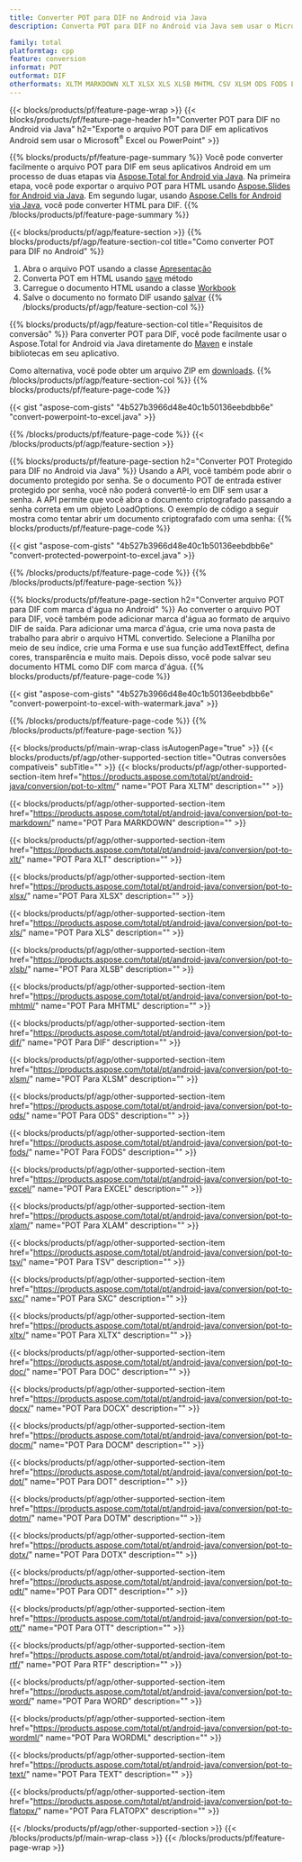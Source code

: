 ```yaml
---
title: Converter POT para DIF no Android via Java
description: Converta POT para DIF no Android via Java sem usar o Microsoft Excel ou PowerPoint

family: total
platformtag: cpp
feature: conversion
informat: POT
outformat: DIF
otherformats: XLTM MARKDOWN XLT XLSX XLS XLSB MHTML CSV XLSM ODS FODS EXCEL XLAM TSV SXC XLTX DOC DOCX DOCM DOT DOTM DOTX ODT OTT RTF WORD WORDML TEXT FLATOPX
---
```

{{< blocks/products/pf/feature-page-wrap >}}
{{< blocks/products/pf/feature-page-header h1="Converter POT para DIF no Android via Java" h2="Exporte o arquivo POT para DIF em aplicativos Android sem usar o Microsoft<sup>&reg;</sup> Excel ou PowerPoint" >}}

{{% blocks/products/pf/feature-page-summary %}}
Você pode converter facilmente o arquivo POT para DIF em seus aplicativos Android em um processo de duas etapas via [Aspose.Total for Android via Java](https://products.aspose.com/total/android-java/). Na primeira etapa, você pode exportar o arquivo POT para HTML usando [Aspose.Slides for Android via Java](https://products.aspose.com/slides/android-java/). Em segundo lugar, usando [Aspose.Cells for Android via Java](https://products.aspose.com/cells/android-java/), você pode converter HTML para DIF. 
{{% /blocks/products/pf/feature-page-summary  %}}

{{< blocks/products/pf/agp/feature-section >}}
{{% blocks/products/pf/agp/feature-section-col title="Como converter POT para DIF no Android" %}}
1. Abra o arquivo POT usando a classe [Apresentação](https://reference.aspose.com/slides/java/com.aspose.slides/Presentation)
2. Converta POT em HTML usando [save](https://reference.aspose.com/slides/java/com.aspose.slides/Presentation#save-java.lang.String-int-com.aspose.slides.ISaveOptions-) método
3. Carregue o documento HTML usando a classe [Workbook](https://reference.aspose.com/cells/java/com.aspose.cells/Workbook)
4. Salve o documento no formato DIF usando [salvar](https://reference.aspose.com/cells/java/com.aspose.cells/)
{{% /blocks/products/pf/agp/feature-section-col %}}

{{% blocks/products/pf/agp/feature-section-col title="Requisitos de conversão" %}}
Para converter POT para DIF, você pode facilmente usar o Aspose.Total for Android via Java diretamente do [Maven](https://repository.aspose.com/webapp/#/artifacts/browse/tree/General/repo/com/aspose/aspose-total) e instale bibliotecas em seu aplicativo.

Como alternativa, você pode obter um arquivo ZIP em [downloads](https://downloads.aspose.com/total/androidjava).
{{% /blocks/products/pf/agp/feature-section-col %}}
{{% blocks/products/pf/feature-page-code %}}

{{< gist "aspose-com-gists" "4b527b3966d48e40c1b50136eebdbb6e" "convert-powerpoint-to-excel.java" >}}



{{% /blocks/products/pf/feature-page-code %}}
{{< /blocks/products/pf/agp/feature-section >}}

{{% blocks/products/pf/feature-page-section  h2="Converter POT Protegido para DIF no Android via Java" %}}
Usando a API, você também pode abrir o documento protegido por senha. Se o documento POT de entrada estiver protegido por senha, você não poderá convertê-lo em DIF sem usar a senha. A API permite que você abra o documento criptografado passando a senha correta em um objeto LoadOptions. O exemplo de código a seguir mostra como tentar abrir um documento criptografado com uma senha:
{{% blocks/products/pf/feature-page-code %}}

{{< gist "aspose-com-gists" "4b527b3966d48e40c1b50136eebdbb6e" "convert-protected-powerpoint-to-excel.java" >}}

{{% /blocks/products/pf/feature-page-code  %}}
{{% /blocks/products/pf/feature-page-section %}}

{{% blocks/products/pf/feature-page-section  h2="Converter arquivo POT para DIF com marca d'água no Android" %}}
Ao converter o arquivo POT para DIF, você também pode adicionar marca d'água ao formato de arquivo DIF de saída. Para adicionar uma marca d'água, crie uma nova pasta de trabalho para abrir o arquivo HTML convertido. Selecione a Planilha por meio de seu índice, crie uma Forma e use sua função addTextEffect, defina cores, transparência e muito mais. Depois disso, você pode salvar seu documento HTML como DIF com marca d'água.
{{% blocks/products/pf/feature-page-code %}}

{{< gist "aspose-com-gists" "4b527b3966d48e40c1b50136eebdbb6e" "convert-powerpoint-to-excel-with-watermark.java" >}}

{{% /blocks/products/pf/feature-page-code  %}}
{{% /blocks/products/pf/feature-page-section %}}

{{< blocks/products/pf/main-wrap-class isAutogenPage="true" >}}
{{< blocks/products/pf/agp/other-supported-section title="Outras conversões compatíveis" subTitle="" >}}
{{< blocks/products/pf/agp/other-supported-section-item href="https://products.aspose.com/total/pt/android-java/conversion/pot-to-xltm/" name="POT Para XLTM" description="" >}}

{{< blocks/products/pf/agp/other-supported-section-item href="https://products.aspose.com/total/pt/android-java/conversion/pot-to-markdown/" name="POT Para MARKDOWN" description="" >}}

{{< blocks/products/pf/agp/other-supported-section-item href="https://products.aspose.com/total/pt/android-java/conversion/pot-to-xlt/" name="POT Para XLT" description="" >}}

{{< blocks/products/pf/agp/other-supported-section-item href="https://products.aspose.com/total/pt/android-java/conversion/pot-to-xlsx/" name="POT Para XLSX" description="" >}}

{{< blocks/products/pf/agp/other-supported-section-item href="https://products.aspose.com/total/pt/android-java/conversion/pot-to-xls/" name="POT Para XLS" description="" >}}

{{< blocks/products/pf/agp/other-supported-section-item href="https://products.aspose.com/total/pt/android-java/conversion/pot-to-xlsb/" name="POT Para XLSB" description="" >}}

{{< blocks/products/pf/agp/other-supported-section-item href="https://products.aspose.com/total/pt/android-java/conversion/pot-to-mhtml/" name="POT Para MHTML" description="" >}}

{{< blocks/products/pf/agp/other-supported-section-item href="https://products.aspose.com/total/pt/android-java/conversion/pot-to-dif/" name="POT Para DIF" description="" >}}

{{< blocks/products/pf/agp/other-supported-section-item href="https://products.aspose.com/total/pt/android-java/conversion/pot-to-xlsm/" name="POT Para XLSM" description="" >}}

{{< blocks/products/pf/agp/other-supported-section-item href="https://products.aspose.com/total/pt/android-java/conversion/pot-to-ods/" name="POT Para ODS" description="" >}}

{{< blocks/products/pf/agp/other-supported-section-item href="https://products.aspose.com/total/pt/android-java/conversion/pot-to-fods/" name="POT Para FODS" description="" >}}

{{< blocks/products/pf/agp/other-supported-section-item href="https://products.aspose.com/total/pt/android-java/conversion/pot-to-excel/" name="POT Para EXCEL" description="" >}}

{{< blocks/products/pf/agp/other-supported-section-item href="https://products.aspose.com/total/pt/android-java/conversion/pot-to-xlam/" name="POT Para XLAM" description="" >}}

{{< blocks/products/pf/agp/other-supported-section-item href="https://products.aspose.com/total/pt/android-java/conversion/pot-to-tsv/" name="POT Para TSV" description="" >}}

{{< blocks/products/pf/agp/other-supported-section-item href="https://products.aspose.com/total/pt/android-java/conversion/pot-to-sxc/" name="POT Para SXC" description="" >}}

{{< blocks/products/pf/agp/other-supported-section-item href="https://products.aspose.com/total/pt/android-java/conversion/pot-to-xltx/" name="POT Para XLTX" description="" >}}

{{< blocks/products/pf/agp/other-supported-section-item href="https://products.aspose.com/total/pt/android-java/conversion/pot-to-doc/" name="POT Para DOC" description="" >}}

{{< blocks/products/pf/agp/other-supported-section-item href="https://products.aspose.com/total/pt/android-java/conversion/pot-to-docx/" name="POT Para DOCX" description="" >}}

{{< blocks/products/pf/agp/other-supported-section-item href="https://products.aspose.com/total/pt/android-java/conversion/pot-to-docm/" name="POT Para DOCM" description="" >}}

{{< blocks/products/pf/agp/other-supported-section-item href="https://products.aspose.com/total/pt/android-java/conversion/pot-to-dot/" name="POT Para DOT" description="" >}}

{{< blocks/products/pf/agp/other-supported-section-item href="https://products.aspose.com/total/pt/android-java/conversion/pot-to-dotm/" name="POT Para DOTM" description="" >}}

{{< blocks/products/pf/agp/other-supported-section-item href="https://products.aspose.com/total/pt/android-java/conversion/pot-to-dotx/" name="POT Para DOTX" description="" >}}

{{< blocks/products/pf/agp/other-supported-section-item href="https://products.aspose.com/total/pt/android-java/conversion/pot-to-odt/" name="POT Para ODT" description="" >}}

{{< blocks/products/pf/agp/other-supported-section-item href="https://products.aspose.com/total/pt/android-java/conversion/pot-to-ott/" name="POT Para OTT" description="" >}}

{{< blocks/products/pf/agp/other-supported-section-item href="https://products.aspose.com/total/pt/android-java/conversion/pot-to-rtf/" name="POT Para RTF" description="" >}}

{{< blocks/products/pf/agp/other-supported-section-item href="https://products.aspose.com/total/pt/android-java/conversion/pot-to-word/" name="POT Para WORD" description="" >}}

{{< blocks/products/pf/agp/other-supported-section-item href="https://products.aspose.com/total/pt/android-java/conversion/pot-to-wordml/" name="POT Para WORDML" description="" >}}

{{< blocks/products/pf/agp/other-supported-section-item href="https://products.aspose.com/total/pt/android-java/conversion/pot-to-text/" name="POT Para TEXT" description="" >}}

{{< blocks/products/pf/agp/other-supported-section-item href="https://products.aspose.com/total/pt/android-java/conversion/pot-to-flatopx/" name="POT Para FLATOPX" description="" >}}


{{< /blocks/products/pf/agp/other-supported-section >}}
{{< /blocks/products/pf/main-wrap-class >}}
{{< /blocks/products/pf/feature-page-wrap >}}